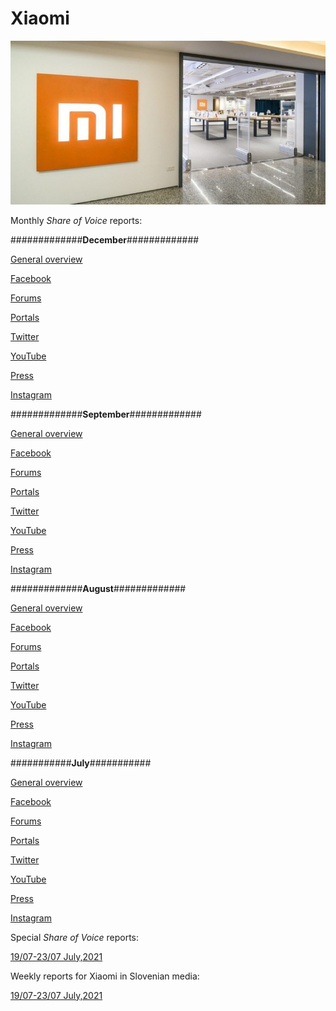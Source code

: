 # Xiaomi

<p align="center">
  <img src="Dta/foto.jpg" width="750" title="hover text">
</p>



Monthly *Share of Voice* reports:


#############**December**#############


[General overview]()

[Facebook](https://raw.githack.com/lusiki/Xiaomi/main/10Oktober/Facebook.html)

[Forums](https://raw.githack.com/lusiki/Xiaomi/main/10Oktober/Forums.html)

[Portals](https://raw.githack.com/lusiki/Xiaomi/main/10Oktober/Portals.html)

[Twitter](https://raw.githack.com/lusiki/Xiaomi/main/10Oktober/Twitter.html)

[YouTube](https://raw.githack.com/lusiki/Xiaomi/main/10Oktober/YouTube.html)

[Press](https://raw.githack.com/lusiki/Xiaomi/main/10Oktober/Press.html)

[Instagram](https://raw.githack.com/lusiki/Xiaomi/main/10Oktober/Instagram.html)


#############**September**#############


[General overview](https://raw.githack.com/lusiki/Xiaomi/main/9September/General.html)

[Facebook](https://raw.githack.com/lusiki/Xiaomi/main/9September/Facebook.html)

[Forums](https://raw.githack.com/lusiki/Xiaomi/main/9September/Forums.html#1)

[Portals](https://raw.githack.com/lusiki/Xiaomi/main/9September/Portals.html#1)

[Twitter](https://raw.githack.com/lusiki/Xiaomi/main/9September/Twitter.html#1)

[YouTube](https://raw.githack.com/lusiki/Xiaomi/main/9September/YouTube.html#1)

[Press](https://raw.githack.com/lusiki/Xiaomi/main/9September/Press.html#1)

[Instagram](https://raw.githack.com/lusiki/Xiaomi/main/9September/Instagram.html#1)




#############**August**#############




[General overview](https://raw.githack.com/lusiki/Xiaomi/main/8August/General.html#1)

[Facebook](https://raw.githack.com/lusiki/Xiaomi/main/8August/Facebook.html#1)

[Forums](https://raw.githack.com/lusiki/Xiaomi/main/8August/Facebook.html#1)

[Portals](https://raw.githack.com/lusiki/Xiaomi/main/8August/Portals.html)

[Twitter](https://raw.githack.com/lusiki/Xiaomi/main/8August/Twitter.html)

[YouTube](https://raw.githack.com/lusiki/Xiaomi/main/8August/YouTube.html)

[Press](https://raw.githack.com/lusiki/Xiaomi/main/8August/Press.html)

[Instagram](https://raw.githack.com/lusiki/Xiaomi/main8/August/Instagram.html)


###########**July**###########



[General overview](https://raw.githack.com/lusiki/Xiaomi/main/7July/General.html)

[Facebook](https://raw.githack.com/lusiki/Xiaomi/main/7July/Facebook.html)

[Forums](https://raw.githack.com/lusiki/Xiaomi/main/7July/Portals.html)

[Portals](https://github.com/lusiki/Xiaomi/blob/main/7July/Portals.html)

[Twitter](https://raw.githack.com/lusiki/Xiaomi/main/7July/Twitter.html)

[YouTube](https://raw.githack.com/lusiki/Xiaomi/main/7July/YouTube.html)

[Press](https://raw.githack.com/lusiki/Xiaomi/main/7July/Press.html)

[Instagram](https://raw.githack.com/lusiki/Xiaomi/main/7July/Instagram.html)





Special *Share of Voice* reports:

[19/07-23/07 July,2021](https://raw.githack.com/lusiki/Xiaomi/main/Code/weekly19-23.html)


Weekly reports for Xiaomi in Slovenian media:

[19/07-23/07 July,2021](https://raw.githack.com/lusiki/Xiaomi/main/Code/weekly19-23Slovenia.html)